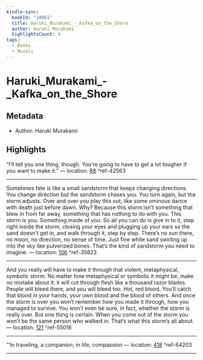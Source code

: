 ```yaml
---
kindle-sync:
  bookId: "18061"
  title: Haruki_Murakami_-_Kafka_on_the_Shore
  author: Haruki Murakami
  highlightsCount: 4
tags:
  - Books
  - Novels
---
```

# Haruki_Murakami_-_Kafka_on_the_Shore
## Metadata
* Author: Haruki Murakami

## Highlights
“I’ll tell you one thing, though. You’re going to have to get a lot tougher if you want to make it.” — location: [88]() ^ref-42563

---
Sometimes fate is like a small sandstorm that keeps changing directions. You change direction but the sandstorm chases you. You turn again, but the storm adjusts. Over and over you play this out, like some ominous dance with death just before dawn. Why? Because this storm isn’t something that blew in from far away, something that has nothing to do with you. This storm is you. Something inside of you. So all you can do is give in to it, step right inside the storm, closing your eyes and plugging up your ears so the sand doesn’t get in, and walk through it, step by step. There’s no sun there, no moon, no direction, no sense of time. Just fine white sand swirling up into the sky like pulverized bones. That’s the kind of sandstorm you need to imagine. — location: [106]() ^ref-35823

---
And you really will have to make it through that violent, metaphysical, symbolic storm. No matter how metaphysical or symbolic it might be, make no mistake about it: it will cut through flesh like a thousand razor blades. People will bleed there, and you will bleed too. Hot, red blood. You’ll catch that blood in your hands, your own blood and the blood of others. And once the storm is over you won’t remember how you made it through, how you managed to survive. You won’t even be sure, in fact, whether the storm is really over. But one thing is certain. When you come out of the storm you won’t be the same person who walked in. That’s what this storm’s all about. — location: [121]() ^ref-55016

---
“‘In traveling, a companion, in life, compassion — location: [418]() ^ref-64203

---
